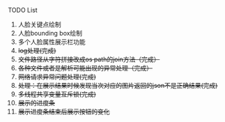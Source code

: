 TODO List
1. 人脸关键点绘制
1. 人脸bounding box绘制
1. 多个人脸属性展示栏功能
1. ~~log处理(完成)~~
1. ~~文件路径从字符拼接改成os path的join方法（完成）~~
1. ~~各种文件或者是解析可能出现的异常处理（完成）~~
1. ~~网络请求异常问题处理(完成)~~
1. ~~处理：在展示结果时候发现当次对应的图片返回的json不是正确结果(完成)~~
1. ~~多线程共享变量互斥锁(完成)~~
1. ~~展示的进度条~~
1. ~~展示进度条结束后展示按钮的变化~~
